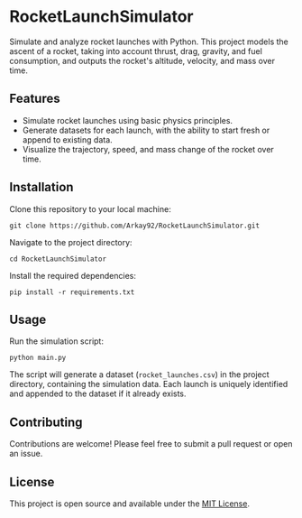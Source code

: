 # RocketLaunchSimulator

Simulate and analyze rocket launches with Python. This project models the ascent of a rocket, taking into account thrust, drag, gravity, and fuel consumption, and outputs the rocket's altitude, velocity, and mass over time.

## Features

- Simulate rocket launches using basic physics principles.
- Generate datasets for each launch, with the ability to start fresh or append to existing data.
- Visualize the trajectory, speed, and mass change of the rocket over time.

## Installation

Clone this repository to your local machine:
```
git clone https://github.com/Arkay92/RocketLaunchSimulator.git
```

Navigate to the project directory:
```
cd RocketLaunchSimulator
```

Install the required dependencies:
```
pip install -r requirements.txt
```

## Usage

Run the simulation script:
```
python main.py
```

The script will generate a dataset (`rocket_launches.csv`) in the project directory, containing the simulation data. Each launch is uniquely identified and appended to the dataset if it already exists.

## Contributing

Contributions are welcome! Please feel free to submit a pull request or open an issue.

## License

This project is open source and available under the [MIT License](LICENSE).
